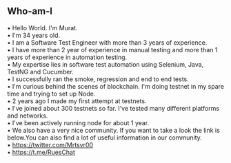 Who-am-I
------------------------------------------------------------------------------------------------------------------------------------------------------------------

• Hello World. I'm Murat.    
• I'm 34 years old.    
• I am a Software Test Engineer with more than 3 years of experience.          
• I have more than 2 year of experience in manual testing and more than 1 years of experience in automation testing.     
• My expertise lies in software test automation using Selenium, Java, TestNG and Cucumber.     
• I successfully ran the smoke, regression and end to end tests.    
• I'm curious behind the scenes of blockchain. I'm doing testnet in my spare time and trying to set up Node.    
• 2 years ago I made my first attempt at testnets.    
• I've joined about 300 testnets so far. I've tested many different platforms and networks.    
• I've been actively running node for about 1 year.    
• We also have a very nice community. If you want to take a look the link is below.You can also find a lot of useful information in our community.    
• https://twitter.com/Mrtsvr00    
• https://t.me/RuesChat    
